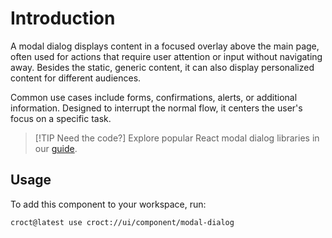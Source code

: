 # Introduction

A modal dialog displays content in a focused overlay above the main page, often used for actions that require
user attention or input without navigating away. Besides the static,  generic content, it can also display personalized
content for different audiences.

Common use cases include forms, confirmations, alerts, or additional information. Designed to interrupt the normal flow,
it centers the user's focus on a specific task.

> [!TIP Need the code?]
> Explore popular React modal dialog libraries in our [guide](https://blog.croct.com/post/best-react-modal-dialog-libraries?utm_medium=cli&utm_source=template&utm_campaign=00000000.CO.DE.ui_component&utm_content=modal_dialog).

## Usage

To add this component to your workspace, run:

```js-pm
croct@latest use croct://ui/component/modal-dialog
```
